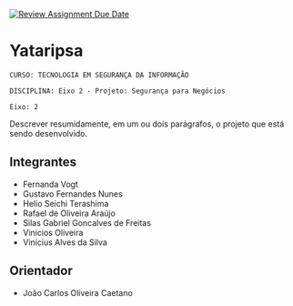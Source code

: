 [![Review Assignment Due Date](https://classroom.github.com/assets/deadline-readme-button-22041afd0340ce965d47ae6ef1cefeee28c7c493a6346c4f15d667ab976d596c.svg)](https://classroom.github.com/a/saSEw7Pb)
# Yataripsa

`CURSO: TECNOLOGIA EM SEGURANÇA DA INFORMAÇÃO`

`DISCIPLINA: Eixo 2 - Projeto: Segurança para Negócios`

`Eixo: 2`

Descrever resumidamente, em um ou dois parágrafos, o projeto que está sendo desenvolvido.

## Integrantes

* Fernanda Vogt
* Gustavo Fernandes Nunes
* Helio Seichi Terashima
* Rafael de Oliveira Araújo
* Silas Gabriel Goncalves de Freitas
* Vinicios Oliveira
* Vinícius Alves da Silva



## Orientador

* João Carlos Oliveira Caetano


